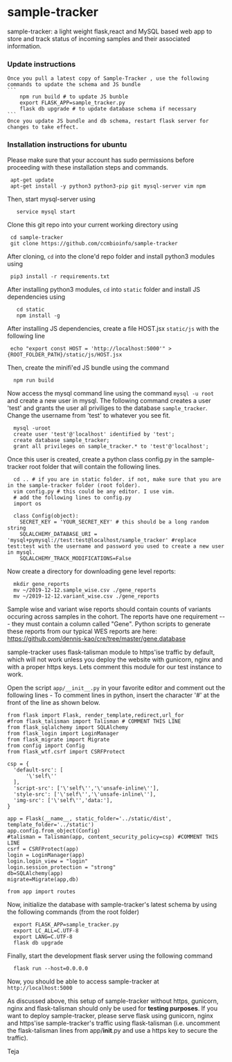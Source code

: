 # sample-tracker

sample-tracker: a light weight flask,react and MySQL based web app to store and track status of incoming samples and their associated information.

### Update instructions
    Once you pull a latest copy of Sample-Tracker , use the following commands to update the schema and JS bundle
    ```
        npm run build # to update JS bunble
        export FLASK_APP=sample_tracker.py
        flask db upgrade # to update database schema if necessary
    ``` 
    Once you update JS bundle and db schema, restart flask server for changes to take effect.

### Installation instructions for ubuntu
  Please make sure that your account has sudo permissions before proceeding with these installation steps and commands.
  ```
   apt-get update 
   apt-get install -y python3 python3-pip git mysql-server vim npm
  ```
  Then, start mysql-server using 
 
 ```
    service mysql start
  ```
 
 Clone this git repo into your current working directory using
 ```
  cd sample-tracker
  git clone https://github.com/ccmbioinfo/sample-tracker
 ```
 
 After cloning, ```cd``` into the clone'd repo folder and install python3 modules using
 ```
  pip3 install -r requirements.txt
 ```
 
 After installing python3 modules, ```cd``` into ```static``` folder and install JS dependencies using 
 ```
    cd static
    npm install -g
 ```
 
 After installing JS dependencies, create a file HOST.jsx ```static/js``` with the following line
 ```
  echo "export const HOST = 'http://localhost:5000'" > {ROOT_FOLDER_PATH}/static/js/HOST.jsx
 ```
 
Then, create the minifi'ed JS bundle using the command 
  ```
    npm run build
  ```
  
  Now access the mysql command line using the command ```mysql -u root``` and create a new user in mysql. The following command creates a user 'test' and grants the user all priviliges to the database ```sample_tracker```. Change the username from 'test' to whatever you see fit.
  ```
    mysql -uroot
    create user 'test'@'localhost' identified by 'test';
    create database sample_tracker;
    grant all privileges on sample_tracker.* to 'test'@'localhost';
  ```
  
  Once this user is created, create a python class config.py in the sample-tracker root folder that will contain the following lines.

  ```
    cd .. # if you are in static folder. if not, make sure that you are in the sample-tracker folder (root folder).
    vim config.py # this could be any editor. I use vim.
    # add the following lines to config.py 
    import os

    class Config(object):
      SECRET_KEY = 'YOUR_SECRET_KEY' # this should be a long random string
      SQLALCHEMY_DATABASE_URI = 'mysql+pymysql://test:test@localhost/sample_tracker' #replace test:test with the username and password you used to create a new user in mysql.
      SQLALCHEMY_TRACK_MODIFICATIONS=False
  ```

  Now create a directory for downloading gene level reports:

  ```
    mkdir gene_reports
    mv ~/2019-12-12.sample_wise.csv ./gene_reports
    mv ~/2019-12-12.variant_wise.csv ./gene_reports
  ```

  Sample wise and variant wise reports should contain counts of variants occuring across samples in the cohort. The reports have one requirement --- they must contain a column called "Gene".
  Python scripts to generate these reports from our typical WES reports are here: https://github.com/dennis-kao/cre/tree/master/gene.database

  sample-tracker uses flask-talisman module to https'ise traffic by default, which will not work unless you deploy the website with gunicorn, nginx and with a  proper https keys. Lets comment this module for our test instance to work. 
  
  Open the script ```app/__init__.py``` in your favorite editor and comment out the following lines - To comment lines in python, insert the character '#' at the front of the line as shown below.
  ```
  from flask import Flask, render_template,redirect,url_for
  #from flask_talisman import Talisman # COMMENT THIS LINE
  from flask_sqlalchemy import SQLAlchemy
  from flask_login import LoginManager
  from flask_migrate import Migrate
  from config import Config
  from flask_wtf.csrf import CSRFProtect

  csp = {
    'default-src': [
        '\'self\''
    ],
    'script-src': ['\'self\'','\'unsafe-inline\''],
    'style-src': ['\'self\'','\'unsafe-inline\''],
    'img-src': ['\'self\'','data:'],
  }

  app = Flask(__name__, static_folder='../static/dist', template_folder='../static')
  app.config.from_object(Config)
  #talisman = Talisman(app, content_security_policy=csp) #COMMENT THIS LINE
  csrf = CSRFProtect(app)
  login = LoginManager(app)
  login.login_view = "login"
  login.session_protection = "strong"
  db=SQLAlchemy(app)
  migrate=Migrate(app,db)

  from app import routes
  
  ```
  Now, initialize the database with sample-tracker's latest schema by using the following commands (from the root folder)
  
  ```
    export FLASK_APP=sample_tracker.py
    export LC_ALL=C.UTF-8
    export LANG=C.UTF-8
    flask db upgrade
  ```
  Finally, start the development flask server using the following command
  
  ```
    flask run --host=0.0.0.0
  
  ```
  
  Now, you should be able to access sample-tracker at ```http://localhost:5000```
  
  As discussed above, this setup of sample-tracker without https, gunicorn, nginx and flask-talisman should only be used for **testing purposes**. If you want to deploy sample-tracker, please serve flask using gunicorn, nginx and https'ise sample-tracker's traffic using flask-talisman (i.e. uncomment the  flask-talisman lines from app/__init__.py and use a https key to secure the traffic).
  
  Teja
  
  
  
  
  
  
  
 
 
